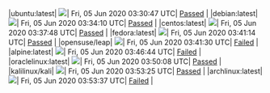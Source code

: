 |ubuntu:latest| ![](https://acmesh-official.github.io/acmetest/status/ubuntu-latest.svg?1591327847)| Fri, 05 Jun 2020 03:30:47 UTC| [Passed](https://github.com/acmesh-official/acmetest/blob/master/logs/ubuntu-latest.out) |
|debian:latest| ![](https://acmesh-official.github.io/acmetest/status/debian-latest.svg?1591328050)| Fri, 05 Jun 2020 03:34:10 UTC| [Passed](https://github.com/acmesh-official/acmetest/blob/master/logs/debian-latest.out) |
|centos:latest| ![](https://acmesh-official.github.io/acmetest/status/centos-latest.svg?1591328268)| Fri, 05 Jun 2020 03:37:48 UTC| [Passed](https://github.com/acmesh-official/acmetest/blob/master/logs/centos-latest.out) |
|fedora:latest| ![](https://acmesh-official.github.io/acmetest/status/fedora-latest.svg?1591328474)| Fri, 05 Jun 2020 03:41:14 UTC| [Passed](https://github.com/acmesh-official/acmetest/blob/master/logs/fedora-latest.out) |
|opensuse/leap| ![](https://acmesh-official.github.io/acmetest/status/opensuse-leap.svg?1591328490)| Fri, 05 Jun 2020 03:41:30 UTC| [Failed](https://github.com/acmesh-official/acmetest/blob/master/logs/opensuse-leap.out) |
|alpine:latest| ![](https://acmesh-official.github.io/acmetest/status/alpine-latest.svg?1591328804)| Fri, 05 Jun 2020 03:46:44 UTC| [Failed](https://github.com/acmesh-official/acmetest/blob/master/logs/alpine-latest.out) |
|oraclelinux:latest| ![](https://acmesh-official.github.io/acmetest/status/oraclelinux-latest.svg?1591329008)| Fri, 05 Jun 2020 03:50:08 UTC| [Passed](https://github.com/acmesh-official/acmetest/blob/master/logs/oraclelinux-latest.out) |
|kalilinux/kali| ![](https://acmesh-official.github.io/acmetest/status/kalilinux-kali.svg?1591329205)| Fri, 05 Jun 2020 03:53:25 UTC| [Passed](https://github.com/acmesh-official/acmetest/blob/master/logs/kalilinux-kali.out) |
|archlinux:latest| ![](https://acmesh-official.github.io/acmetest/status/archlinux-latest.svg?1591329217)| Fri, 05 Jun 2020 03:53:37 UTC| [Failed](https://github.com/acmesh-official/acmetest/blob/master/logs/archlinux-latest.out) |
